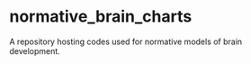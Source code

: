 # normative_brain_charts
A repository hosting codes used for normative models of brain development.

